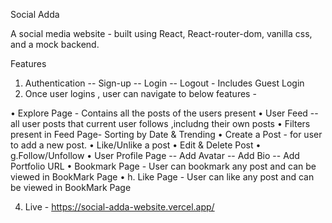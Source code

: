 Social Adda

 A social media website - built using React, React-router-dom, vanilla css, and a mock backend.

 Features

 1. Authentication -- Sign-up -- Login -- Logout - Includes Guest Login
 2. Once user logins , user can navigate to below features -
    
•	Explore Page - Contains all the posts of the users present 
•	User Feed -- all user posts that current user follows ,includng their own posts
•	Filters present in Feed Page-  Sorting by Date & Trending
•	Create a Post - for user to add a new post.
•	Like/Unlike  a post
•	Edit & Delete Post
•	g.Follow/Unfollow
•	User Profile Page -- Add Avatar -- Add Bio -- Add Portfolio URL
•	Bookmark Page - User can bookmark any post and can be viewed in BookMark Page
•	h. Like Page -   User can like any post and can be viewed in BookMark Page

4. Live - https://social-adda-website.vercel.app/
